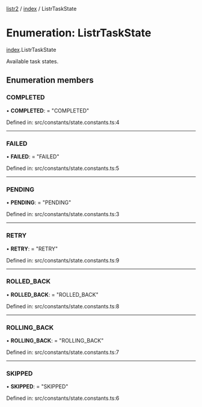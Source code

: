 [listr2](../README.md) / [index](../modules/index.md) / ListrTaskState

# Enumeration: ListrTaskState

[index](../modules/index.md).ListrTaskState

Available task states.

## Enumeration members

### COMPLETED

• **COMPLETED**: = "COMPLETED"

Defined in: src/constants/state.constants.ts:4

___

### FAILED

• **FAILED**: = "FAILED"

Defined in: src/constants/state.constants.ts:5

___

### PENDING

• **PENDING**: = "PENDING"

Defined in: src/constants/state.constants.ts:3

___

### RETRY

• **RETRY**: = "RETRY"

Defined in: src/constants/state.constants.ts:9

___

### ROLLED\_BACK

• **ROLLED\_BACK**: = "ROLLED\_BACK"

Defined in: src/constants/state.constants.ts:8

___

### ROLLING\_BACK

• **ROLLING\_BACK**: = "ROLLING\_BACK"

Defined in: src/constants/state.constants.ts:7

___

### SKIPPED

• **SKIPPED**: = "SKIPPED"

Defined in: src/constants/state.constants.ts:6
